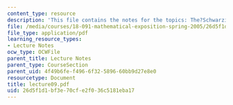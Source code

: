 ```yaml
---
content_type: resource
description: 'This file contains the notes for the topics: The?Schwarzian?Derivative?&?the?Critical?Orbit.'
file: /media/courses/18-091-mathematical-exposition-spring-2005/26d5f1d1bf3e70cfe2f036c5181eba17_lecture09.pdf
file_type: application/pdf
learning_resource_types:
- Lecture Notes
ocw_type: OCWFile
parent_title: Lecture Notes
parent_type: CourseSection
parent_uid: 4f49b6fe-f496-6f32-5896-60bb9d27e8e0
resourcetype: Document
title: lecture09.pdf
uid: 26d5f1d1-bf3e-70cf-e2f0-36c5181eba17
---
```

